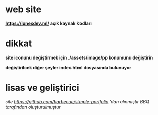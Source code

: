# web site

**https://lunexdev.ml/ açık kaynak kodları**

# dikkat

**site iconunu değiştirmek için ./assets/image/pp konumunu değiştirin**

**değiştirilcek diğer şeyler index.html dosyasında bulunuyor**

# lisas ve geliştirici

*site https://github.com/barbecue/simple-portfolio 'dan alınmıştır BBQ tarafından oluşturulmuştur*

